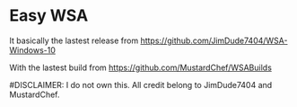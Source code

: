 # Easy WSA
It basically the lastest release from https://github.com/JimDude7404/WSA-Windows-10 

With the lastest build from https://github.com/MustardChef/WSABuilds


#DISCLAIMER:
I do not own this.
All credit belong to JimDude7404 and MustardChef.
